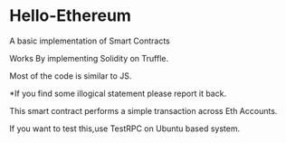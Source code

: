 # Hello-Ethereum
A basic implementation of Smart Contracts

Works By implementing Solidity on Truffle.

Most of the code is similar to JS.

*If you find some illogical statement please report it back.

This smart contract performs a simple transaction across Eth Accounts.


If you want to test this,use TestRPC on Ubuntu based system.
